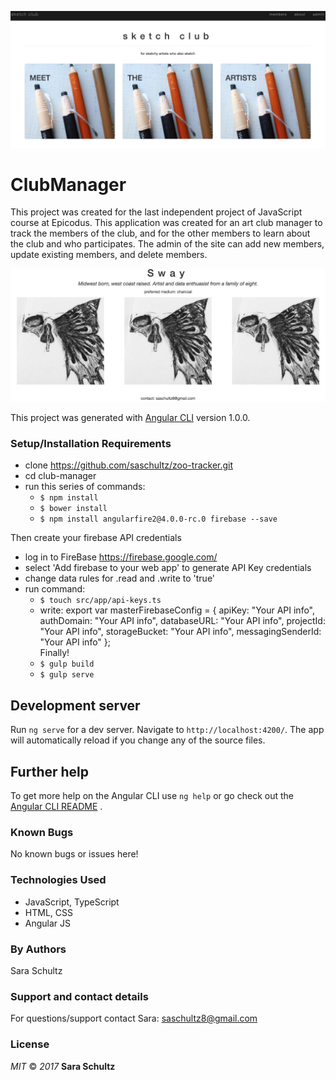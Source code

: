 ![](src/assets/img/homepage.png)

# ClubManager

This project was created for the last independent project of JavaScript course at Epicodus. This application was created for an art club manager to track the members of the club, and for the other members to learn about the club and who participates. The admin of the site can add new members, update existing members, and delete members.


![](src/assets/img/sway.png)

This project was generated with [Angular CLI](https://github.com/angular/angular-cli) version 1.0.0.



### Setup/Installation Requirements
* clone https://github.com/saschultz/zoo-tracker.git
* cd club-manager
* run this series of commands:
  * `$ npm install`
  * `$ bower install`
  * `$ npm install angularfire2@4.0.0-rc.0 firebase --save`

Then create your firebase API credentials
* log in to FireBase https://firebase.google.com/
* select 'Add firebase to your web app' to generate API Key credentials
* change data rules for .read and .write to 'true'
* run command:
  * `$ touch src/app/api-keys.ts`
  * write:
      export var masterFirebaseConfig = {
        apiKey: "Your API info",
        authDomain: "Your API info",
        databaseURL: "Your API info",
        projectId: "Your API info",
        storageBucket: "Your API info",
        messagingSenderId: "Your API info"
      };  
Finally!
  * `$ gulp build`
  * `$ gulp serve`

## Development server

Run `ng serve` for a dev server. Navigate to `http://localhost:4200/`. The app will automatically reload if you change any of the source files.

## Further help

To get more help on the Angular CLI use `ng help` or go check out the [Angular CLI README](https://github.com/angular/angular-cli/blob/master/README.md)
.

### Known Bugs
No known bugs or issues here!

### Technologies Used
* JavaScript, TypeScript
* HTML, CSS
* Angular JS

### By Authors
Sara Schultz

### Support and contact details
For questions/support contact Sara: saschultz8@gmail.com

### License
_MIT_ &copy; _2017_ **Sara Schultz**
